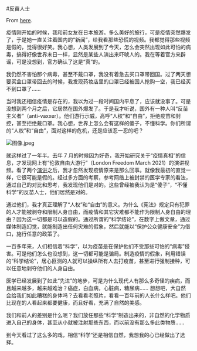 #反苗人士

From [here](https://yinwang1.substack.com/p/298).

疫情刚开始的时候，我和前女友在日本旅游。多么美好的旅行，可是疫情突然爆发了，于是她一直关注着国内的“新闻”，给我看那些恐慌的视频。我都觉得那些视频是假的，觉得很好笑。我心想，人类发展到了今天，怎么会突然出现如此可怕的病毒，搞得好像世界末日一样，显然是某些人演出来吓唬人的。我在等着官方来辟谣，可是没想到，官方确认了这是“真”的。

我仍然不害怕那个病毒，甚至不戴口罩，我没有着急去买口罩带回国。过了两天想要买盒口罩带回去的时候，我发现药妆店里的口罩已经被国人抢购一空，我已经买不到口罩了……

当时我还相信疫情是存在的，我以为过一段时间国内平息了，应该就没事了。可是没想到两个月之后，它居然在国外爆发了。于是我才听说，国外有一种人叫“反苗主义者”（anti-vaxxer）。他们游行示威，高呼“人权”和“自由”，拒绝疫苗和封控，甚至拒绝戴口罩。我心想，世界上怎么会有这样的傻子，不懂科学。你们所谓的“人权”和“自由”，面对这样的危机，还是应该忍一忍的吧？

![](https://substackcdn.com/image/fetch/w_1456,c_limit,f_auto,q_auto:good,fl_progressive:steep/https%3A%2F%2Fbucketeer-e05bbc84-baa3-437e-9518-adb32be77984.s3.amazonaws.com%2Fpublic%2Fimages%2F6ee9330a-216e-41c5-9d71-2e6131499e6f_1200x630.jpeg "图像.jpeg")

<span>就这样过了一年半。去年 7 月的时候因为好奇，我开始研究关于“疫情真相”的信息，才发现网上有“伦敦自由大游行”（London Freedom March 2021）的演讲视频。看了两个</span>[演讲](https://odysee.com/@WhatIsTruth_WasIstWahrheit_2:f/DR.-ANDREW-KAUFMANS-SPEECH-AT-LONDON-FREEDOM-PROTEST-JULY-24TH,-2021:2)<span>之后，我才忽然发现疫情原来是那么回事。就像我最初的直觉一样，它很可能是假的。经过多方面的考察，参考网络上被封禁的医学专家的看法，通过自己的对比和思考，我发现他们是对的。这些曾经被我认为是“傻子”，“不懂科学”的反苗人士，他们居然是对的。</span>

通过他们，我才真正理解了“人权”和“自由”的意义。为什么《宪法》规定只有犯罪的人才能被剥夺和限制人身自由，而疫情和其它灾难都不能作为限制人身自由的理由？因为这一切都是可以造假的。通过所谓的“科学结论”，在数字上做文章，通过媒体制造幻觉，就能制造出任何灾难的假象，然后就能以“保护公众健康安全”为借口，施行任意的政策了。

一百多年来，人们相信着“科学”，以为疫苗是在保护他们不受那些可怕的“病毒”侵害。可是他们怎么也没想到，这一切都可能是骗局。制造疫情的假象，利用错误的“科学结论”，居心叵测的人就可以操纵所有人去打疫苗，甚至进行强制接种，可以任意地剥夺他们的人身自由。

医学已经发展到了如此“先进”的地步，可是为什么现代人有那么多奇怪的疾病，而且越来越多，越来越难治？癌症，白血病，心脏病，糖尿病…… 想想吧，大自然会给我们如此糟糕的身体吗？去看看老照片，看看一百年前的人长什么样吧。他们比现在的人看起来都要健康，而且好看，充满了自然的美感。

我们和前人的差别是什么呢？我们放任那些“科学”制造出来的，非自然的化学物质进入自己的身体，甚至从小就被注射那些东西，而以前没有那么多此类物质……

到今天看过了这么多的戏，相信“科学”还是相信自然，我想我的心已经做出了选择。
